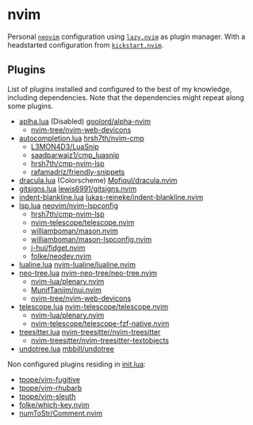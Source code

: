 # nvim

Personal [`neovim`](https://github.com/neovim/neovim) configuration using [`lazy.nvim`](https://github.com/folke/lazy.nvim) as plugin manager. With a headstarted configuration from [`kickstart.nvim`](https://github.com/nvim-lua/kickstart.nvim).

## Plugins

List of plugins installed and configured to the best of my knowledge, including dependencies. Note that the dependencies might repeat along some plugins.

- [aplha.lua](/lua/plugins/alpha.lua) (Disabled) [goolord/alpha-nvim](https://github.com/goolord/alpha-nvim)
    - [nvim-tree/nvim-web-devicons](https://github.com/nvim-tree/nvim-web-devicons)
- [autocompletion.lua](/lua/plugins/autocompletion.lua) [hrsh7th/nvim-cmp](https://github.com/hrsh7th/nvim-cmp)
    - [L3MON4D3/LuaSnip](https://github.com/L3MON4D3/LuaSnip)
    - [saadparwaiz1/cmp_luasnip](https://github.com/saadparwaiz1/cmp_luasnip)
    - [hrsh7th/cmp-nvim-lsp](https://github.com/hrsh7th/cmp-nvim-lsp)
    - [rafamadriz/friendly-snippets](https://github.com/rafamadriz/friendly-snippets)
- [dracula.lua](/lua/plugins/dracula.lua) (Colorscheme) [Mofiqul/dracula.nvim](https://github.com/Mofiqul/dracula.nvim)
- [gitsigns.lua](/lua/plugins/gitsigns.lua) [lewis6991/gitsigns.nvim](https://github.com/lewis6991/gitsigns.nvim)
- [indent-blankline.lua](/lua/plugins/indent-blankline.lua) [lukas-reineke/indent-blankline.nvim](https://github.com/lukas-reineke/indent-blankline.nvim)
- [lsp.lua](/lua/plugins/lsp.lua) [neovim/nvim-lspconfig](https://github.com/neovim/nvim-lspconfig)
    - [hrsh7th/cmp-nvim-lsp](https://github.com/hrsh7th/cmp-nvim-lsp)
    - [nvim-telescope/telescope.nvim](https://github.com/nvim-telescope/telescope.nvim)
    - [williamboman/mason.nvim](https://github.com/williamboman/mason.nvim)
    - [williamboman/mason-lspconfig.nvim](https://github.com/williamboman/mason-lspconfig.nvim)
    - [j-hui/fidget.nvim](https://github.com/j-hui/fidget.nvim)
    - [folke/neodev.nvim](https://github.com/folke/neodev.nvim)
- [lualine.lua](/lua/plugins/lualine.lua) [nvim-lualine/lualine.nvim](https://github.com/nvim-lualine/lualine.nvim)
- [neo-tree.lua](/lua/plugins/neo-tree.lua) [nvim-neo-tree/neo-tree.nvim](https://github.com/nvim-neo-tree/neo-tree.nvim)
    - [nvim-lua/plenary.nvim](https://github.com/nvim-lua/plenary.nvim)
    - [MunifTanjim/nui.nvim](https://github.com/MunifTanjim/nui.nvim)
    - [nvim-tree/nvim-web-devicons](https://github.com/nvim-tree/nvim-web-devicons)
- [telescope.lua](/lua/plugins/telescope.lua) [nvim-telescope/telescope.nvim](https://github.com/nvim-telescope/telescope.nvim)
    - [nvim-lua/plenary.nvim](https://github.com/nvim-lua/plenary.nvim)
    - [nvim-telescope/telescope-fzf-native.nvim](https://github.com/nvim-telescope/telescope-fzf-native.nvim)
- [treesitter.lua](/lua/plugins/treesitter.lua) [nvim-treesitter/nvim-treesitter](https://github.com/nvim-treesitter/nvim-treesitter)
    - [nvim-treesitter/nvim-treesitter-textobjects](https://github.com/nvim-treesitter/nvim-treesitter-textobjects)
- [undotree.lua](/lua/plugins/undotree.lua) [mbbill/undotree](https://github.com/mbbill/undotree)

Non configured plugins residing in [init.lua](/lua/plugins/init.lua):

- [tpope/vim-fugitive](https://github.com/tpope/vim-fugitive)
- [tpope/vim-rhubarb](https://github.com/tpope/vim-rhubarb)
- [tpope/vim-sleuth](https://github.com/tpope/vim-sleuth)
- [folke/which-key.nvim](https://github.com/folke/which-key.nvim)
- [numToStr/Comment.nvim](https://github.com/numToStr/Comment.nvim)

